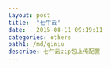 ```yaml
---
layout: post
title:  "七牛云"
date:   2015-08-11 09:19:11
categories: others
path1: /md/qiniu
describe: 七牛云zip包上传配置
---
```


